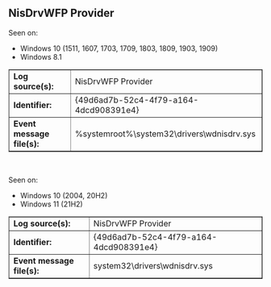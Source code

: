 ## NisDrvWFP Provider

Seen on:
* Windows 10 (1511, 1607, 1703, 1709, 1803, 1809, 1903, 1909)
* Windows 8.1

<table border="1" class="docutils">
  <tbody>
    <tr>
      <td><b>Log source(s):</b></td>
      <td>NisDrvWFP Provider</td>
    </tr>
    <tr>
      <td><b>Identifier:</b></td>
      <td>{49d6ad7b-52c4-4f79-a164-4dcd908391e4}</td>
    </tr>
    <tr>
      <td><b>Event message file(s):</b></td>
      <td>%systemroot%\system32\drivers\wdnisdrv.sys</td>
    </tr>
  </tbody>
</table>

&nbsp;

Seen on:
* Windows 10 (2004, 20H2)
* Windows 11 (21H2)

<table border="1" class="docutils">
  <tbody>
    <tr>
      <td><b>Log source(s):</b></td>
      <td>NisDrvWFP Provider</td>
    </tr>
    <tr>
      <td><b>Identifier:</b></td>
      <td>{49d6ad7b-52c4-4f79-a164-4dcd908391e4}</td>
    </tr>
    <tr>
      <td><b>Event message file(s):</b></td>
      <td>system32\drivers\wdnisdrv.sys</td>
    </tr>
  </tbody>
</table>

&nbsp;

